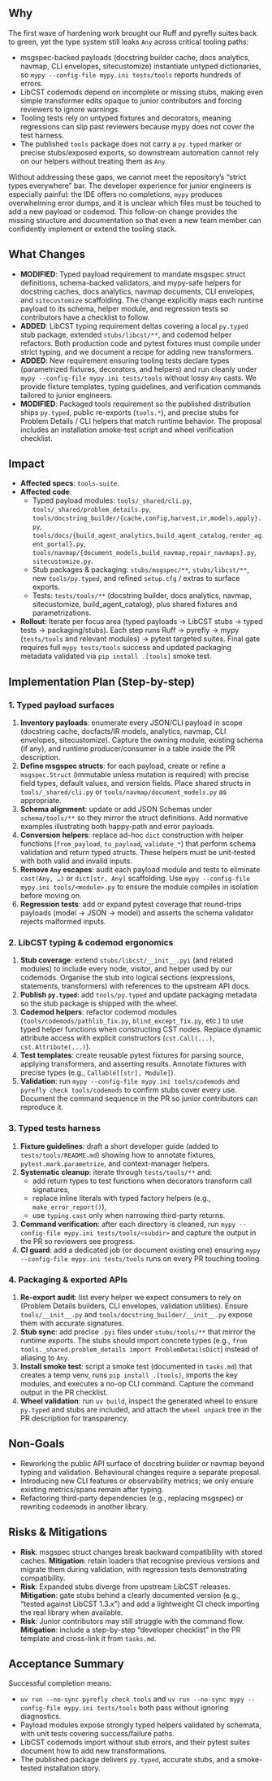 ## Why
The first wave of hardening work brought our Ruff and pyrefly suites back to green, yet the type system still leaks `Any` across critical tooling paths:

- msgspec-backed payloads (docstring builder cache, docs analytics, navmap, CLI envelopes, sitecustomize) instantiate untyped dictionaries, so `mypy --config-file mypy.ini tests/tools` reports hundreds of errors.
- LibCST codemods depend on incomplete or missing stubs, making even simple transformer edits opaque to junior contributors and forcing reviewers to ignore warnings.
- Tooling tests rely on untyped fixtures and decorators, meaning regressions can slip past reviewers because mypy does not cover the test harness.
- The published `tools` package does not carry a `py.typed` marker or precise stubs/exposed exports, so downstream automation cannot rely on our helpers without treating them as `Any`.

Without addressing these gaps, we cannot meet the repository’s “strict types everywhere” bar. The developer experience for junior engineers is especially painful: the IDE offers no completions, `mypy` produces overwhelming error dumps, and it is unclear which files must be touched to add a new payload or codemod. This follow-on change provides the missing structure and documentation so that even a new team member can confidently implement or extend the tooling stack.

## What Changes
- **MODIFIED**: Typed payload requirement to mandate msgspec struct definitions, schema-backed validators, and mypy-safe helpers for docstring caches, docs analytics, navmap documents, CLI envelopes, and `sitecustomize` scaffolding. The change explicitly maps each runtime payload to its schema, helper module, and regression tests so contributors have a checklist to follow.
- **ADDED**: LibCST typing requirement deltas covering a local `py.typed` stub package, extended `stubs/libcst/**`, and codemod helper refactors. Both production code and pytest fixtures must compile under strict typing, and we document a recipe for adding new transformers.
- **ADDED**: New requirement ensuring tooling tests declare types (parametrized fixtures, decorators, and helpers) and run cleanly under `mypy --config-file mypy.ini tests/tools` without lossy `Any` casts. We provide fixture templates, typing guidelines, and verification commands tailored to junior engineers.
- **MODIFIED**: Packaged tools requirement so the published distribution ships `py.typed`, public re-exports (`tools.*`), and precise stubs for Problem Details / CLI helpers that match runtime behavior. The proposal includes an installation smoke-test script and wheel verification checklist.

## Impact
- **Affected specs**: `tools-suite`.
- **Affected code**:
  - Typed payload modules: `tools/_shared/cli.py`, `tools/_shared/problem_details.py`, `tools/docstring_builder/{cache,config,harvest,ir,models,apply}.py`, `tools/docs/{build_agent_analytics,build_agent_catalog,render_agent_portal}.py`, `tools/navmap/{document_models,build_navmap,repair_navmaps}.py`, `sitecustomize.py`.
  - Stub packages & packaging: `stubs/msgspec/**`, `stubs/libcst/**`, new `tools/py.typed`, and refined `setup.cfg` / extras to surface exports.
  - Tests: `tests/tools/**` (docstring builder, docs analytics, navmap, sitecustomize, build_agent_catalog), plus shared fixtures and parametrizations.
- **Rollout**: Iterate per focus area (typed payloads → LibCST stubs → typed tests → packaging/stubs). Each step runs Ruff → pyrefly → mypy (`tests/tools` and relevant modules) → pytest targeted suites. Final gate requires full `mypy tests/tools` success and updated packaging metadata validated via `pip install .[tools]` smoke test.

## Implementation Plan (Step-by-step)

### 1. Typed payload surfaces
1. **Inventory payloads**: enumerate every JSON/CLI payload in scope (docstring cache, docfacts/IR models, analytics, navmap, CLI envelopes, sitecustomize). Capture the owning module, existing schema (if any), and runtime producer/consumer in a table inside the PR description.
2. **Define msgspec structs**: for each payload, create or refine a `msgspec.Struct` (immutable unless mutation is required) with precise field types, default values, and version fields. Place shared structs in `tools/_shared/cli.py` or `tools/navmap/document_models.py` as appropriate.
3. **Schema alignment**: update or add JSON Schemas under `schema/tools/**` so they mirror the struct definitions. Add normative examples illustrating both happy-path and error payloads.
4. **Conversion helpers**: replace ad-hoc `dict` construction with helper functions (`from_payload`, `to_payload`, `validate_*`) that perform schema validation and return typed structs. These helpers must be unit-tested with both valid and invalid inputs.
5. **Remove `Any` escapes**: audit each payload module and tests to eliminate `cast(Any, …)` or `dict[str, Any]` scaffolding. Use `mypy --config-file mypy.ini tools/<module>.py` to ensure the module compiles in isolation before moving on.
6. **Regression tests**: add or expand pytest coverage that round-trips payloads (model → JSON → model) and asserts the schema validator rejects malformed inputs.

### 2. LibCST typing & codemod ergonomics
1. **Stub coverage**: extend `stubs/libcst/__init__.pyi` (and related modules) to include every node, visitor, and helper used by our codemods. Organise the stub into logical sections (expressions, statements, transformers) with references to the upstream API docs.
2. **Publish `py.typed`**: add `tools/py.typed` and update packaging metadata so the stub package is shipped with the wheel.
3. **Codemod helpers**: refactor codemod modules (`tools/codemods/pathlib_fix.py`, `blind_except_fix.py`, etc.) to use typed helper functions when constructing CST nodes. Replace dynamic attribute access with explicit constructors (`cst.Call(...)`, `cst.Attribute(...)`).
4. **Test templates**: create reusable pytest fixtures for parsing source, applying transformers, and asserting results. Annotate fixtures with precise types (e.g., `Callable[[str], Module]`).
5. **Validation**: run `mypy --config-file mypy.ini tools/codemods` and `pyrefly check tools/codemods` to confirm stubs cover every use. Document the command sequence in the PR so junior contributors can reproduce it.

### 3. Typed tests harness
1. **Fixture guidelines**: draft a short developer guide (added to `tests/tools/README.md`) showing how to annotate fixtures, `pytest.mark.parametrize`, and context-manager helpers.
2. **Systematic cleanup**: iterate through `tests/tools/**` and:
   - add return types to test functions when decorators transform call signatures,
   - replace inline literals with typed factory helpers (e.g., `make_error_report()`),
   - use `typing.cast` only when narrowing third-party returns.
3. **Command verification**: after each directory is cleaned, run `mypy --config-file mypy.ini tests/tools/<subdir>` and capture the output in the PR so reviewers see progress.
4. **CI guard**: add a dedicated job (or document existing one) ensuring `mypy --config-file mypy.ini tests/tools` runs on every PR touching tooling.

### 4. Packaging & exported APIs
1. **Re-export audit**: list every helper we expect consumers to rely on (Problem Details builders, CLI envelopes, validation utilities). Ensure `tools/__init__.py` and `tools/docstring_builder/__init__.py` expose them with accurate signatures.
2. **Stub sync**: add precise `.pyi` files under `stubs/tools/**` that mirror the runtime exports. The stubs should import concrete types (e.g., `from tools._shared.problem_details import ProblemDetailsDict`) instead of aliasing to `Any`.
3. **Install smoke test**: script a smoke test (documented in `tasks.md`) that creates a temp venv, runs `pip install .[tools]`, imports the key modules, and executes a no-op CLI command. Capture the command output in the PR checklist.
4. **Wheel validation**: run `uv build`, inspect the generated wheel to ensure `py.typed` and stubs are included, and attach the `wheel unpack` tree in the PR description for transparency.

## Non-Goals
- Reworking the public API surface of docstring builder or navmap beyond typing and validation. Behavioural changes require a separate proposal.
- Introducing new CLI features or observability metrics; we only ensure existing metrics/spans remain after typing.
- Refactoring third-party dependencies (e.g., replacing msgspec) or rewriting codemods in another library.

## Risks & Mitigations
- **Risk**: msgspec struct changes break backward compatibility with stored caches. **Mitigation**: retain loaders that recognise previous versions and migrate them during validation, with regression tests demonstrating compatibility.
- **Risk**: Expanded stubs diverge from upstream LibCST releases. **Mitigation**: gate stubs behind a clearly documented version (e.g., “tested against LibCST 1.3.x”) and add a lightweight CI check importing the real library when available.
- **Risk**: Junior contributors may still struggle with the command flow. **Mitigation**: include a step-by-step “developer checklist” in the PR template and cross-link it from `tasks.md`.

## Acceptance Summary
Successful completion means:
- `uv run --no-sync pyrefly check tools` and `uv run --no-sync mypy --config-file mypy.ini tests/tools` both pass without ignoring diagnostics.
- Payload modules expose strongly typed helpers validated by schemata, with unit tests covering success/failure paths.
- LibCST codemods import without stub errors, and their pytest suites document how to add new transformations.
- The published package delivers `py.typed`, accurate stubs, and a smoke-tested installation story.

